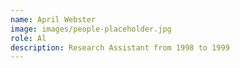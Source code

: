 ```yaml
---
name: April Webster
image: images/people-placeholder.jpg
role: Al
description: Research Assistant from 1998 to 1999
---
```

